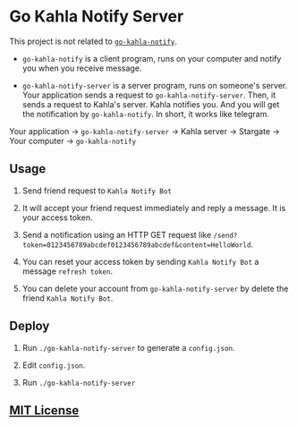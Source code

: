 # Go Kahla Notify Server

This project is not related to [`go-kahla-notify`](https://github.com/ganlvtech/go-kahla-notify).

* `go-kahla-notify` is a client program, runs on your computer and notify you when you receive message.

* `go-kahla-notify-server` is a server program, runs on someone's server. Your application sends a request to `go-kahla-notify-server`. Then, it sends a request to Kahla's server. Kahla notifies you. And you will get the notification by `go-kahla-notify`. In short, it works like telegram.

Your application -> `go-kahla-notify-server` -> Kahla server -> Stargate -> Your computer -> `go-kahla-notify`

## Usage

1. Send friend request to `Kahla Notify Bot`

2. It will accept your friend request immediately and reply a message. It is your access token.

3. Send a notification using an HTTP GET request like `/send?token=0123456789abcdef0123456789abcdef&content=HelloWorld`.

4. You can reset your access token by sending `Kahla Notify Bot` a message `refresh token`.

5. You can delete your account from `go-kahla-notify-server` by delete the friend `Kahla Notify Bot`.

## Deploy

1. Run `./go-kahla-notify-server` to generate a `config.json`.

2. Edit `config.json`.

3. Run `./go-kahla-notify-server`

## [MIT License](LICENSE)
